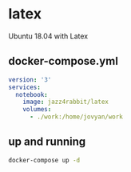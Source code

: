 # latex 
Ubuntu 18.04 with Latex

## docker-compose.yml
```yaml
version: '3'
services:
  notebook:
    image: jazz4rabbit/latex
    volumes:
      - ./work:/home/jovyan/work
```

## up and running
```bash
docker-compose up -d
```
